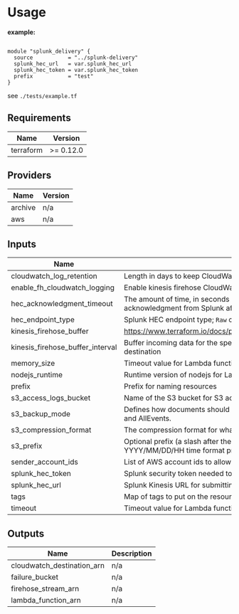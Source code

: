 # Usage
__example:__
```

module "splunk_delivery" {
  source           = "../splunk-delivery"
  splunk_hec_url   = var.splunk_hec_url
  splunk_hec_token = var.splunk_hec_token
  prefix           = "test"
}
```

see `./tests/example.tf`

## Requirements

| Name | Version |
|------|---------|
| terraform | >= 0.12.0 |

## Providers

| Name | Version |
|------|---------|
| archive | n/a |
| aws | n/a |

## Inputs

| Name | Description | Type | Default | Required |
|------|-------------|------|---------|:--------:|
| cloudwatch\_log\_retention | Length in days to keep CloudWatch logs of Kinesis Firehose | `number` | `30` | no |
| enable\_fh\_cloudwatch\_logging | Enable kinesis firehose CloudWatch logging. (It only logs errors) | `bool` | `true` | no |
| hec\_acknowledgment\_timeout | The amount of time, in seconds between 180 and 600, that Kinesis Firehose waits to receive an acknowledgment from Splunk after it sends it data. | `number` | `300` | no |
| hec\_endpoint\_type | Splunk HEC endpoint type; `Raw` or `Event` | `string` | `"Raw"` | no |
| kinesis\_firehose\_buffer | https://www.terraform.io/docs/providers/aws/r/kinesis_firehose_delivery_stream.html#buffer_size | `number` | `5` | no |
| kinesis\_firehose\_buffer\_interval | Buffer incoming data for the specified period of time, in seconds, before delivering it to the destination | `number` | `300` | no |
| memory\_size | Timeout value for Lambda function | `number` | `256` | no |
| nodejs\_runtime | Runtime version of nodejs for Lambda function | `string` | `"nodejs12.x"` | no |
| prefix | Prefix for naming resources | `string` | `"splunk-test"` | no |
| s3\_access\_logs\_bucket | Name of the S3 bucket for S3 access logs | `any` | `null` | no |
| s3\_backup\_mode | Defines how documents should be delivered to Amazon S3. Valid values are FailedEventsOnly and AllEvents. | `string` | `"FailedEventsOnly"` | no |
| s3\_compression\_format | The compression format for what the Kinesis Firehose puts in the s3 bucket | `string` | `"GZIP"` | no |
| s3\_prefix | Optional prefix (a slash after the prefix will show up as a folder in the s3 bucket).  The YYYY/MM/DD/HH time format prefix is automatically used for delivered S3 files. | `string` | `"kinesis-firehose/"` | no |
| sender\_account\_ids | List of AWS account ids to allow subscription to cloudwatch destination. | `list` | `[]` | no |
| splunk\_hec\_token | Splunk security token needed to submit data to Splunk | `any` | n/a | yes |
| splunk\_hec\_url | Splunk Kinesis URL for submitting CloudWatch logs to splunk | `any` | n/a | yes |
| tags | Map of tags to put on the resource | `map(string)` | `{}` | no |
| timeout | Timeout value for Lambda function | `number` | `300` | no |

## Outputs

| Name | Description |
|------|-------------|
| cloudwatch\_destination\_arn | n/a |
| failure\_bucket | n/a |
| firehose\_stream\_arn | n/a |
| lambda\_function\_arn | n/a |
